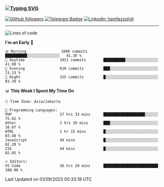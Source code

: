 ### [![Typing SVG](https://readme-typing-svg.herokuapp.com?font=lato&size=22&lines=Hi+There+👋)](https://git.io/typing-svg) 

[![GitHub followers](https://img.shields.io/github/followers/hanifazzuhdi?label=Follow&style=social)](https://github.com/hanifazzuhdi/?tab=follow) 
[![Telegram Badge](https://img.shields.io/badge/-hanif0198-blue?style=social&logo=telegram&link=https://www.t.me/hanif0198/)](https://www.t.me/hanif0198/) 
[![Linkedin: hanifazzuhdi](https://img.shields.io/badge/-hanifazzuhdi-blue?style=flat-square&logo=Linkedin&logoColor=white&link=https://www.linkedin.com/in/hanif-az-zuhdi-69688019b/)](https://www.linkedin.com/in/hanif-az-zuhdi-69688019b/) 

<hr/>

<!--START_SECTION:waka-->
![Lines of code](https://img.shields.io/badge/From%20Hello%20World%20I%27ve%20Written-30.3%20million%20lines%20of%20code-blue)

**I'm an Early 🐤** 

```text
🌞 Morning                1890 commits        ██████████░░░░░░░░░░░░░░░   41.30 % 
🌆 Daytime                1921 commits        ██████████░░░░░░░░░░░░░░░   41.98 % 
🌃 Evening                610 commits         ███░░░░░░░░░░░░░░░░░░░░░░   13.33 % 
🌙 Night                  155 commits         █░░░░░░░░░░░░░░░░░░░░░░░░   03.39 % 
```


📊 **This Week I Spent My Time On** 

```text
🕑︎ Time Zone: Asia/Jakarta

💬 Programming Languages: 
PHP                      27 hrs 33 mins      ███████████████████░░░░░░   75.82 % 
Other                    3 hrs 39 mins       ███░░░░░░░░░░░░░░░░░░░░░░   10.07 % 
HTML                     1 hr 15 mins        █░░░░░░░░░░░░░░░░░░░░░░░░   03.48 % 
JavaScript               49 mins             █░░░░░░░░░░░░░░░░░░░░░░░░   02.28 % 
CSS                      44 mins             █░░░░░░░░░░░░░░░░░░░░░░░░   02.05 % 

🔥 Editors: 
VS Code                  36 hrs 20 mins      █████████████████████████   100.00 % 
```


 Last Updated on 01/09/2023 00:33:18 UTC
<!--END_SECTION:waka-->
